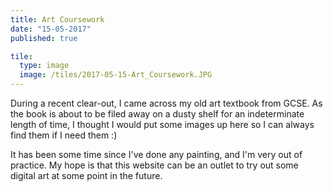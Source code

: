 ```yaml
---
title: Art Coursework
date: "15-05-2017"
published: true

tile:
  type: image
  image: /tiles/2017-05-15-Art_Coursework.JPG
---
```


<script>
    import { Gallery } from "@bojit/svelte-components/widgets";

    let tiles = [
        {
            type: 'image',
            caption: 'Nearby Street Sign',
            image: import.meta.env.VITE_IMAGE_BASE + '/posts/Art_Coursework-Sign.JPG'
        },
        {
            type: 'image',
            caption: 'Watercolour Street Sign',
            image: import.meta.env.VITE_IMAGE_BASE + '/posts/Art_Coursework-Ink.JPG'
        },
        {
            type: 'image',
            caption: 'Art Classroom Window',
            image: import.meta.env.VITE_IMAGE_BASE + '/posts/Art_Coursework-Window.JPG'
        },
        {
            type: 'image',
            caption: 'John Piper - Barn',
            image: import.meta.env.VITE_IMAGE_BASE + '/posts/Art_Coursework-Barn.JPG'
        },
        {
            type: 'image',
            caption: 'LUSH Factory',
            image: import.meta.env.VITE_IMAGE_BASE + '/posts/Art_Coursework-Lush.JPG'
        },
        {
            type: 'image',
            caption: 'Lowry Pastels',
            image: import.meta.env.VITE_IMAGE_BASE + '/posts/Art_Coursework-Lowry.JPG'
        },
        {
            type: 'image',
            caption: 'Clavell Tower',
            image: import.meta.env.VITE_IMAGE_BASE + '/posts/Art_Coursework-Kimmeridge.JPG'
        },
        {
            type: 'image',
            caption: 'Christmas Card',
            image: import.meta.env.VITE_IMAGE_BASE + '/posts/Art_Coursework-Card.JPG'
        },
        {
            type: 'image',
            caption: "Battersea - Liam O'Farrel",
            image: import.meta.env.VITE_IMAGE_BASE + '/posts/Art_Coursework-Battersea.JPG'
        },
        {
            type: 'image',
            caption: "Rabbit in Ink",
            image: import.meta.env.VITE_IMAGE_BASE + '/posts/Art_Coursework-Rabbit.JPG'
        },
        {
            type: 'image',
            caption: "Nisa Local",
            image: import.meta.env.VITE_IMAGE_BASE + '/posts/Art_Coursework-Industrial_Estate.JPG'
        },
        {
            type: 'image',
            caption: "Study - Louis Jover",
            image: import.meta.env.VITE_IMAGE_BASE + '/posts/Art_Coursework-Jover.JPG'
        },
        {
            type: 'image',
            caption: "Oleander Bush",
            image: import.meta.env.VITE_IMAGE_BASE + '/posts/Art_Coursework-Oleander.JPG'
        },
        {
            type: 'image',
            caption: "Rouen - Pen and Ink",
            image: import.meta.env.VITE_IMAGE_BASE + '/posts/Art_Coursework-France.JPG'
        },
        {
            type: 'image',
            caption: "Dorchester - Acrylic Tests",
            image: import.meta.env.VITE_IMAGE_BASE + '/posts/Art_Coursework-Acrylic.JPG'
        },
        {
            type: 'image',
            caption: "Wells - Chris Lee",
            image: import.meta.env.VITE_IMAGE_BASE + '/posts/Art_Coursework-Wells.JPG'
        },
        {
            type: 'image',
            caption: "Cezanne - Pyramid of Skulls",
            image: import.meta.env.VITE_IMAGE_BASE + '/posts/Art_Coursework-Skull.JPG'
        },
    ];
</script>

During a recent clear-out, I came across my old art textbook from GCSE. As the book is about to be filed away on a dusty shelf for an indeterminate length of time, I thought I would put some images up here so I can always find them if I need them :)

<Gallery tiles={[...tiles]}/>

It has been some time since I've done any painting, and I'm very out of practice. My hope is that this website can be an outlet to try out some digital art at some point in the future.
